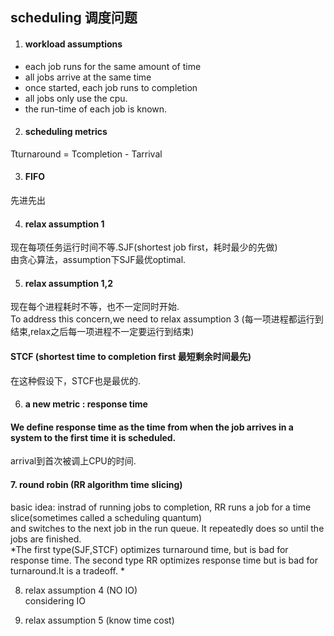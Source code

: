 ## scheduling 调度问题  
1. #### workload assumptions  
* each job runs for the same amount of time  
* all jobs arrive at the same time  
* once started, each job runs to completion  
* all jobs only use the cpu.   
* the run-time of each job is known.    

2. #### scheduling metrics  
Tturnaround = Tcompletion - Tarrival  

3. #### FIFO  
先进先出

4. #### relax assumption 1  
现在每项任务运行时间不等.SJF(shortest job first，耗时最少的先做)  
由贪心算法，assumption下SJF最优optimal.  

5. #### relax assumption 1,2
现在每个进程耗时不等，也不一定同时开始.  
To address this concern,we need to relax assumption 3 (每一项进程都运行到结束,relax之后每一项进程不一定要运行到结束)
#### STCF (shortest time to completion first 最短剩余时间最先)  
在这种假设下，STCF也是最优的.  

6. #### a new metric : response time
#### We define response time as the time from when the job arrives in a system to the first time it is scheduled.  
arrival到首次被调上CPU的时间.  

#### 7. round robin (RR algorithm time slicing)  
basic idea: instrad of running jobs to completion, RR runs a job for a time slice(sometimes called a scheduling quantum)  
and switches to the next job in the run queue. It repeatedly does so until the jobs are finished.  
*The first type(SJF,STCF) optimizes turnaround time, but is bad for response time. The second type RR optimizes response time but is bad for turnaround.It is a tradeoff. *  

8. relax assumption 4 (NO IO)  
considering IO

9. relax assumption 5 (know time cost)


